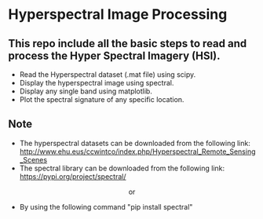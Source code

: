 # Hyperspectral Image Processing
## This repo include all the basic steps to read and process the Hyper Spectral Imagery (HSI).
* Read the Hyperspectral dataset (.mat file) using scipy.
* Display the hyperspectral image using spectral.
* Display any single band using matplotlib.
* Plot the spectral signature of any specific location.

## Note
* The hyperspectral datasets can be downloaded from the following link: http://www.ehu.eus/ccwintco/index.php/Hyperspectral_Remote_Sensing_Scenes
* The spectral library can be downloaded from the following link: https://pypi.org/project/spectral/ 
<p align="center">
    or
</p>

* By using the following command "pip install spectral"
